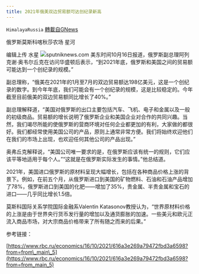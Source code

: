 ```yaml
---
title: 2021年俄美双边贸易额可达创纪录新高
---
```

`HimalayaRussia` [轉載自GNews](https://gnews.org/zh-hans/1598169/)

俄罗斯莫斯科喀秋莎农场 星河

编辑上传 水星
![](https://assets.gnews.org/wp-content/uploads/2021/10/R-2.jpg)sputniknews.com
美东时间10月16日报道，俄罗斯副总理阿列克谢∙奥韦尔丘克在访问华盛顿后表示，“到2021年底，俄罗斯和美国之间的贸易额可能达到一个创纪录的规模。”

副总理称，“俄美在2021年的1月至7月的双边贸易额达198亿美元，这是一个创纪录的数字。到今年年底，我们可能会有一个创纪录的规模，这是比较稳定的。今年截至目前俄美的双边贸易额同比增长了40%。”

副总理解释道，“美国对俄罗斯的出口主要包括汽车、飞机、电子和金属以及一般的初级商品。贸易额的增长说明了俄罗斯企业和美国企业对合作的共同兴趣。当然，我们竭尽所能的使俄罗斯的营商环境对任何企业都更加的有利，大家做的都很好。我们都经常使用美国公司的产品，原则上通常非常方便。我们将始终欢迎他们在我们的市场上出现，也欢迎任何其他公司的产品出现。”

奥弗丘克解释说，“美国公司唯一要求的是，在俄罗斯应该有统一的规则，它们应该平等地适用于每个人。”“这就是在俄罗斯实际发生的事情。”他总结道。

2021年，美国进口俄罗斯的原材料呈现大幅增长，包括在各种商品价格上涨的背景下。例如，在前五个月，从俄罗斯进口到美国的矿物燃料、石油和石油产品增加了78%，俄罗斯进口到美国的化肥——增加了35%，贵金属、半贵金属和宝石的进口——几乎同比增长1.5倍。

莫斯科国际关系学院国际金融系Valentin Katasonov教授认为，“世界原材料价格的上涨是由于世界央行货币发行量的增加以及通货膨胀的加速。一些美元和欧元正流入商品市场，对大宗商品价格带来了所有随之而来的后果。”

参考链接：

[https://www.rbc.ru/economics/16/10/2021/616a3e269a79472fbd3a6598?from=from\_main\_5](https://www.rbc.ru/economics/16/10/2021/616a3e269a79472fbd3a6598?from=from_main_5)

